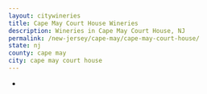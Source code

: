 ```yaml
---
layout: citywineries
title: Cape May Court House Wineries
description: Wineries in Cape May Court House, NJ
permalink: /new-jersey/cape-may/cape-may-court-house/
state: nj
county: cape may
city: cape may court house
---
```

-
